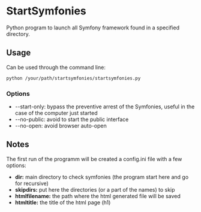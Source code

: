 # StartSymfonies

Python program to launch all Symfony framework found in a specified directory.

## Usage

Can be used through the command line:
``` bash
python /your/path/startsymfonies/startsymfonies.py
```

### Options

- --start-only: bypass the preventive arrest of the
Symfonies, useful in the case of the computer just started
- --no-public: avoid to start the public interface
- --no-open: avoid browser auto-open

## Notes

The first run of the programm will be created a config.ini file with a few
options:
- **dir:** main directory to check symfonies (the program start here and
go for recursive)
- **skipdirs:** put here the directories (or a part of the names) to
skip
- **htmlfilename:** the path where the html generated file will be saved
- **htmltitle:** the title of the html page (h1)